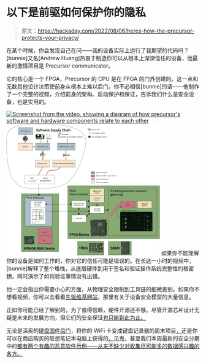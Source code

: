 # 以下是前驱如何保护你的隐私

> 原文：<https://hackaday.com/2022/08/06/heres-how-the-precursor-protects-your-privacy/>

在某个时候，你会发现自己在问——我的设备实际上运行了我期望的代码吗？[bunnie]又名[Andrew Huang]热衷于制造你可以从根本上深深信任的设备，他最新的激情项目是 Precursor communicator。

它的核心是一个 FPGA，Precursor 的 CPU 是在 FPGA 的门外创建的。这一点和无数其他设计决策使前身从根本上难以后门，你不必相信[bunnie]的话——他制作了一个完整的视频，介绍前身的架构、启动保护和保证，告诉我们什么是安全设备，也是实用的。

[![Screenshot from the video, showing a diagram of how precursor's software and hardware components relate to each other](img/0ce3a6343cf4cec7ffef2bf5d7135677.png) ](https://hackaday.com/wp-content/uploads/2022/08/hadimg_precursor_breakdown_feat.png) [![](img/bf35d588195047f4fc2a6140f174bd92.png)](https://hackaday.com/wp-content/uploads/2022/08/precursortech_detail.png) 如果你不能理解你的设备是如何工作的，你对它的信任可能是错误的。在长达一小时的视频中，[bunnie]解释了整个堆栈，从底层硬件到用于签名和验证操作系统完整性的根密钥，同时演示了如何验证事情没有出错。

他一定会指出你需要小心的方面，从物理安全限制到工具链的细微差别。如果你不想看视频，你可以去看看[先驱维基网站](https://github.com/betrusted-io/betrusted-wiki/wiki)，那里有关于设备安全模型的大量信息。

正如你可能已经了解到的，为了值得信赖，硬件开源还不够。尽管开源芯片设计无疑是未来的发展方向，但它们的安全保证[也只能到此为止。](https://hackaday.com/2017/04/25/an-analog-charge-pump-fabrication-time-attack-compromises-a-processor/)

无论是深奥的[硬盘固件后门](https://hackaday.com/2013/12/30/hacking-and-philosophy-surveillance-state/)，将你的 WiFi 卡变成键盘记录器的周末项目[，](https://hackaday.com/2021/07/20/extracting-the-wifi-firmware-and-putting-back-a-keylogger/)还是你可以在商店购买的联想笔记本电脑上获得的[，](https://hackaday.com/2015/02/19/lenovo-shipped-pcs-with-spyware-that-breaks-https/)见鬼，甚至我们本周最新的安全分期中的[都有两个有趣的恶意软件示例——从来不缺少对收集尽可能多的数据感兴趣的各方。](https://hackaday.com/2022/07/29/this-week-in-security-symbiote-smart-locks-and-cosmicstrand/)